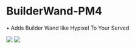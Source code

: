# BuilderWand-PM4


• Adds Builder Wand like Hypixel To Your Served


[![](https://poggit.pmmp.io/shield.state/BuilderWand)](https://poggit.pmmp.io/p/BuilderWand)
<a href="https://poggit.pmmp.io/p/BuilderWand"><img src="https://poggit.pmmp.io/shield.state/BuilderWand"></a>
